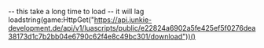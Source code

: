 -- this take a long time to load
-- it will lag
loadstring(game:HttpGet("https://api.junkie-development.de/api/v1/luascripts/public/e22824a6902a5fe425ef5f0276dea38173d1c7b2bb04e6790c62f4e8c49bc301/download"))()
